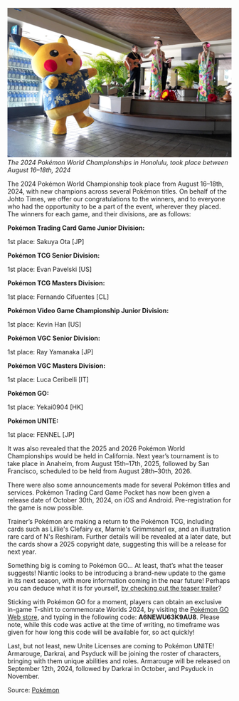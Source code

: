 

[![The 2024 Pokémon World Championships in Honolulu, took place between August 16–18th, 2024](/web/images/the-2024-pokemon-world-championships-in-honolulu-took-place-between-august-1618th-2024.jpeg)](/web/images/the-2024-pokemon-world-championships-in-honolulu-took-place-between-august-1618th-2024.jpeg)*The 2024 Pokémon World Championships in Honolulu, took place between August 16–18th, 2024*



The 2024 Pokémon World Championship took place from August 16–18th, 2024, with new champions across several Pokémon titles. On behalf of the Johto Times, we offer our congratulations to the winners, and to everyone who had the opportunity to be a part of the event, wherever they placed. The winners for each game, and their divisions, are as follows:

**Pokémon Trading Card Game Junior Division:**

1st place: Sakuya Ota \[JP\]

**Pokémon TCG Senior Division:**

1st place: Evan Pavelski \[US\]

**Pokémon TCG Masters Division:**

1st place: Fernando Cifuentes \[CL\]

**Pokémon Video Game Championship Junior Division:**

1st place: Kevin Han \[US\]

**Pokémon VGC Senior Division:**

1st place: Ray Yamanaka \[JP\]

**Pokémon VGC Masters Division:**

1st place: Luca Ceribelli \[IT\]

**Pokémon GO:**

1st place: Yekai0904 \[HK\]

**Pokémon UNITE:**

1st place: FENNEL \[JP\]

It was also revealed that the 2025 and 2026 Pokémon World Championships would be held in California. Next year’s tournament is to take place in Anaheim, from August 15th–17th, 2025, followed by San Francisco, scheduled to be held from August 28th–30th, 2026.

There were also some announcements made for several Pokémon titles and services. Pokémon Trading Card Game Pocket has now been given a release date of October 30th, 2024, on iOS and Android. Pre-registration for the game is now possible.

Trainer’s Pokémon are making a return to the Pokémon TCG, including cards such as Lillie's Clefairy ex, Marnie's Grimmsnarl ex, and an illustration rare card of N's Reshiram. Further details will be revealed at a later date, but the cards show a 2025 copyright date, suggesting this will be a release for next year.

Something big is coming to Pokémon GO… At least, that’s what the teaser suggests! Niantic looks to be introducing a brand-new update to the game in its next season, with more information coming in the near future! Perhaps you can deduce what it is for yourself, [by checking out the teaser trailer](https://pokemongolive.com/en/post/something-big-is-coming/)?

Sticking with Pokémon GO for a moment, players can obtain an exclusive in-game T-shirt to commemorate Worlds 2024, by visiting the [Pokémon GO Web store](https://store.pokemongolive.com/offer-redemption), and typing in the following code: **A6NEWU63K9AU8**. Please note, while this code was active at the time of writing, no timeframe was given for how long this code will be available for, so act quickly!

Last, but not least, new Unite Licenses are coming to Pokémon UNITE! Armarouge, Darkrai, and Psyduck will be joining the roster of characters, bringing with them unique abilities and roles. Armarouge will be released on September 12th, 2024, followed by Darkrai in October, and Psyduck in November.

Source: [Pokémon](https://press.pokemon.com/en/releases/Top-Pokemon-Competitors-Crowned-at-the-2024-Pokemon-World-Championship)